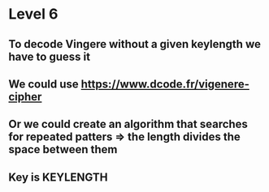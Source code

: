 # Level 6
## To decode Vingere without a given keylength we have to guess it
## We could use https://www.dcode.fr/vigenere-cipher
## Or we could create an algorithm that searches for repeated patters => the length divides the space between them
## Key is KEYLENGTH
